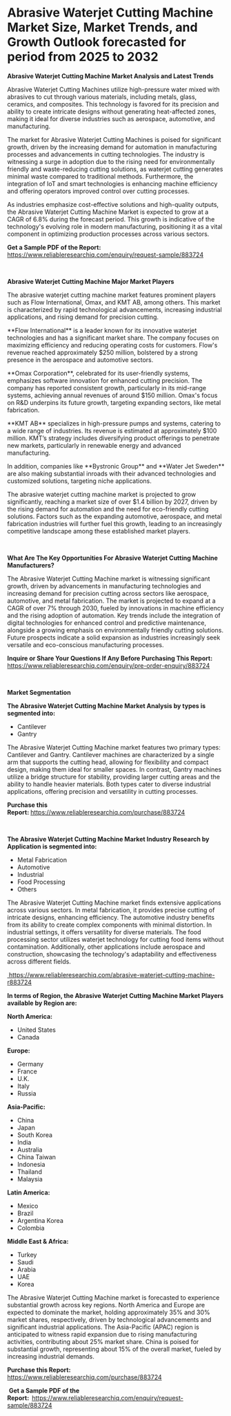 <p><h1>Abrasive Waterjet Cutting Machine Market Size, Market Trends, and Growth Outlook forecasted for period from 2025 to 2032</h1></p><p><strong>Abrasive Waterjet Cutting Machine Market Analysis and Latest Trends</strong></p>
<p><p>Abrasive Waterjet Cutting Machines utilize high-pressure water mixed with abrasives to cut through various materials, including metals, glass, ceramics, and composites. This technology is favored for its precision and ability to create intricate designs without generating heat-affected zones, making it ideal for diverse industries such as aerospace, automotive, and manufacturing.</p><p>The market for Abrasive Waterjet Cutting Machines is poised for significant growth, driven by the increasing demand for automation in manufacturing processes and advancements in cutting technologies. The industry is witnessing a surge in adoption due to the rising need for environmentally friendly and waste-reducing cutting solutions, as waterjet cutting generates minimal waste compared to traditional methods. Furthermore, the integration of IoT and smart technologies is enhancing machine efficiency and offering operators improved control over cutting processes.</p><p>As industries emphasize cost-effective solutions and high-quality outputs, the Abrasive Waterjet Cutting Machine Market is expected to grow at a CAGR of 6.8% during the forecast period. This growth is indicative of the technology's evolving role in modern manufacturing, positioning it as a vital component in optimizing production processes across various sectors.</p></p>
<p><strong>Get a Sample PDF of the Report:&nbsp;</strong> <a href="https://www.reliableresearchiq.com/enquiry/request-sample/883724?utm_campaign=1082&utm_medium=2&utm_source=Github&utm_content=ia&utm_term=16042025&utm_id=abrasive-waterjet-cutting-machine">https://www.reliableresearchiq.com/enquiry/request-sample/883724</a></p>
<p>&nbsp;</p>
<p><strong>Abrasive Waterjet Cutting Machine Major Market Players</strong></p>
<p><p>The abrasive waterjet cutting machine market features prominent players such as Flow International, Omax, and KMT AB, among others. This market is characterized by rapid technological advancements, increasing industrial applications, and rising demand for precision cutting. </p><p>**Flow International** is a leader known for its innovative waterjet technologies and has a significant market share. The company focuses on maximizing efficiency and reducing operating costs for customers. Flow's revenue reached approximately $250 million, bolstered by a strong presence in the aerospace and automotive sectors.</p><p>**Omax Corporation**, celebrated for its user-friendly systems, emphasizes software innovation for enhanced cutting precision. The company has reported consistent growth, particularly in its mid-range systems, achieving annual revenues of around $150 million. Omax's focus on R&D underpins its future growth, targeting expanding sectors, like metal fabrication.</p><p>**KMT AB** specializes in high-pressure pumps and systems, catering to a wide range of industries. Its revenue is estimated at approximately $100 million. KMT’s strategy includes diversifying product offerings to penetrate new markets, particularly in renewable energy and advanced manufacturing.</p><p>In addition, companies like **Bystronic Group** and **Water Jet Sweden** are also making substantial inroads with their advanced technologies and customized solutions, targeting niche applications.</p><p>The abrasive waterjet cutting machine market is projected to grow significantly, reaching a market size of over $1.4 billion by 2027, driven by the rising demand for automation and the need for eco-friendly cutting solutions. Factors such as the expanding automotive, aerospace, and metal fabrication industries will further fuel this growth, leading to an increasingly competitive landscape among these established market players.</p></p>
<p>&nbsp;</p>
<p><strong>What Are The Key Opportunities For Abrasive Waterjet Cutting Machine Manufacturers?</strong></p>
<p><p>The Abrasive Waterjet Cutting Machine market is witnessing significant growth, driven by advancements in manufacturing technologies and increasing demand for precision cutting across sectors like aerospace, automotive, and metal fabrication. The market is projected to expand at a CAGR of over 7% through 2030, fueled by innovations in machine efficiency and the rising adoption of automation. Key trends include the integration of digital technologies for enhanced control and predictive maintenance, alongside a growing emphasis on environmentally friendly cutting solutions. Future prospects indicate a solid expansion as industries increasingly seek versatile and eco-conscious manufacturing processes.</p></p>
<p><strong>Inquire or Share Your Questions If Any Before Purchasing This Report:</strong> <a href="https://www.reliableresearchiq.com/enquiry/pre-order-enquiry/883724?utm_campaign=1082&utm_medium=2&utm_source=Github&utm_content=ia&utm_term=16042025&utm_id=abrasive-waterjet-cutting-machine">https://www.reliableresearchiq.com/enquiry/pre-order-enquiry/883724</a></p>
<p>&nbsp;</p>
<p><strong>Market Segmentation</strong></p>
<p><strong>The Abrasive Waterjet Cutting Machine Market Analysis by types is segmented into:</strong></p>
<p><ul><li>Cantilever</li><li>Gantry</li></ul></p>
<p><p>The Abrasive Waterjet Cutting Machine market features two primary types: Cantilever and Gantry. Cantilever machines are characterized by a single arm that supports the cutting head, allowing for flexibility and compact design, making them ideal for smaller spaces. In contrast, Gantry machines utilize a bridge structure for stability, providing larger cutting areas and the ability to handle heavier materials. Both types cater to diverse industrial applications, offering precision and versatility in cutting processes.</p></p>
<p><strong>Purchase this Report:&nbsp;</strong><a href="https://www.reliableresearchiq.com/purchase/883724?utm_campaign=1082&utm_medium=2&utm_source=Github&utm_content=ia&utm_term=16042025&utm_id=abrasive-waterjet-cutting-machine">https://www.reliableresearchiq.com/purchase/883724</a></p>
<p>&nbsp;</p>
<p><strong>The Abrasive Waterjet Cutting Machine Market Industry Research by Application is segmented into:</strong></p>
<p><ul><li>Metal Fabrication</li><li>Automotive</li><li>Industrial</li><li>Food Processing</li><li>Others</li></ul></p>
<p><p>The Abrasive Waterjet Cutting Machine market finds extensive applications across various sectors. In metal fabrication, it provides precise cutting of intricate designs, enhancing efficiency. The automotive industry benefits from its ability to create complex components with minimal distortion. In industrial settings, it offers versatility for diverse materials. The food processing sector utilizes waterjet technology for cutting food items without contamination. Additionally, other applications include aerospace and construction, showcasing the technology's adaptability and effectiveness across different fields.</p></p>
<p><a href="https://www.reliableresearchiq.com/abrasive-waterjet-cutting-machine-r883724?utm_campaign=1082&utm_medium=2&utm_source=Github&utm_content=ia&utm_term=16042025&utm_id=abrasive-waterjet-cutting-machine">&nbsp;https://www.reliableresearchiq.com/abrasive-waterjet-cutting-machine-r883724</a></p>
<p><strong>In terms of Region, the Abrasive Waterjet Cutting Machine Market Players available by Region are:</strong></p>
<p>
    <p> <strong> North America: </strong>
        <ul>
            <li>United States</li>
            <li>Canada</li>
        </ul>
        </p> 
    <p> <strong> Europe: </strong>
        <ul>
            <li>Germany</li>
            <li>France</li>
            <li>U.K.</li>
            <li>Italy</li>
            <li>Russia</li>
        </ul>
        </p> 
    <p> <strong> Asia-Pacific: </strong>
        <ul>
            <li>China</li>
            <li>Japan</li>
            <li>South Korea</li>
            <li>India</li>
            <li>Australia</li>
            <li>China Taiwan</li>
            <li>Indonesia</li>
            <li>Thailand</li>
            <li>Malaysia</li>
        </ul>
        </p> 
    <p> <strong> Latin America: </strong>
        <ul>
            <li>Mexico</li>
            <li>Brazil</li>
            <li>Argentina Korea</li>
            <li>Colombia</li>
        </ul>
        </p> 
    <p> <strong> Middle East & Africa: </strong>
        <ul>
            <li>Turkey</li>
            <li>Saudi</li>
            <li>Arabia</li>
            <li>UAE</li>
            <li>Korea</li>
        </ul>
    </p>
    </p>
<p><p>The Abrasive Waterjet Cutting Machine market is forecasted to experience substantial growth across key regions. North America and Europe are expected to dominate the market, holding approximately 35% and 30% market shares, respectively, driven by technological advancements and significant industrial applications. The Asia-Pacific (APAC) region is anticipated to witness rapid expansion due to rising manufacturing activities, contributing about 25% market share. China is poised for substantial growth, representing about 15% of the overall market, fueled by increasing industrial demands.</p></p>
<p><strong>Purchase this Report: </strong><a href="https://www.reliableresearchiq.com/purchase/883724?utm_campaign=1082&utm_medium=2&utm_source=Github&utm_content=ia&utm_term=16042025&utm_id=abrasive-waterjet-cutting-machine">https://www.reliableresearchiq.com/purchase/883724</a></p>
<p>&nbsp;<strong>Get a Sample PDF of the Report:&nbsp;&nbsp;</strong><a href="https://www.reliableresearchiq.com/enquiry/request-sample/883724?utm_campaign=1082&utm_medium=2&utm_source=Github&utm_content=ia&utm_term=16042025&utm_id=abrasive-waterjet-cutting-machine">https://www.reliableresearchiq.com/enquiry/request-sample/883724</a></p>
<p><strong></strong></p>
<p><p></p><p></p><p></p></p>